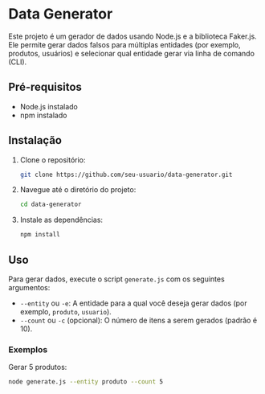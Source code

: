 # Data Generator

Este projeto é um gerador de dados usando Node.js e a biblioteca Faker.js. Ele permite gerar dados falsos para múltiplas entidades (por exemplo, produtos, usuários) e selecionar qual entidade gerar via linha de comando (CLI).

## Pré-requisitos

- Node.js instalado
- npm instalado

## Instalação

1. Clone o repositório:

    ```sh
    git clone https://github.com/seu-usuario/data-generator.git
    ```

2. Navegue até o diretório do projeto:

    ```sh
    cd data-generator
    ```

3. Instale as dependências:

    ```sh
    npm install
    ```

## Uso

Para gerar dados, execute o script `generate.js` com os seguintes argumentos:

- `--entity` ou `-e`: A entidade para a qual você deseja gerar dados (por exemplo, `produto`, `usuario`).
- `--count` ou `-c` (opcional): O número de itens a serem gerados (padrão é 10).

### Exemplos

Gerar 5 produtos:

```sh
node generate.js --entity produto --count 5
